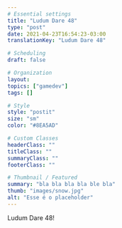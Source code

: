 ```yaml
---
# Essential settings
title: "Ludum Dare 48"
type: "post"
date: 2021-04-23T16:54:23-03:00
translationKey: "Ludum Dare 48"

# Scheduling
draft: false

# Organization
layout:
topics: ["gamedev"]
tags: []

# Style
style: "postit"
size: "sm"
color: "#8EA5AD"

# Custom Classes
headerClass: ""
titleClass: ""
summaryClass: ""
footerClass: ""

# Thumbnail / Featured
summary: "bla bla bla bla ble bla"
thumb: "images/snow.jpg"
alt: "Esse é o placeholder"
---
```


Ludum Dare 48!